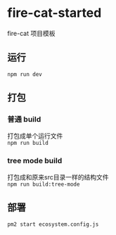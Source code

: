 # fire-cat-started
fire-cat 项目模板

## 运行
`npm run dev`

## 打包
### 普通 build
打包成单个运行文件  
`npm run build`

### tree mode build
打包成和原来src目录一样的结构文件  
`npm run build:tree-mode`


## 部署
`pm2 start ecosystem.config.js`